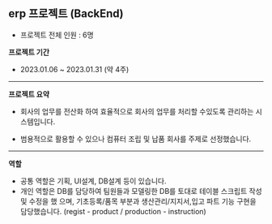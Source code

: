 ## erp 프로젝트 (BackEnd)

- 프로젝트 전체 인원 : 6명

**프로젝트 기간**
- 2023.01.06 ~ 2023.01.31 (약 4주) 
---
**프로젝트 요약**

- 회사의 업무를 전산화 하여 효율적으로 회사의 업무를 처리할 수있도록 관리하는 시스템입니다.

- 범용적으로 활용할 수 있으나 컴퓨터 조립 및 납품 회사를 주제로 선정했습니다.
---
**역할**

- 공통 역할은 기획, UI설계, DB설계 등이 있습니다.
- 개인 역할은 DB를 담당하여 팀원들과 모델링한
DB를 토대로 테이블 스크립트 작성 및 수정을 했
으며, 기초등록/품목 부분과 생산관리/지지서,입고
파트 기능 구현을 담당했습니다. (regist - product / production - instruction)
